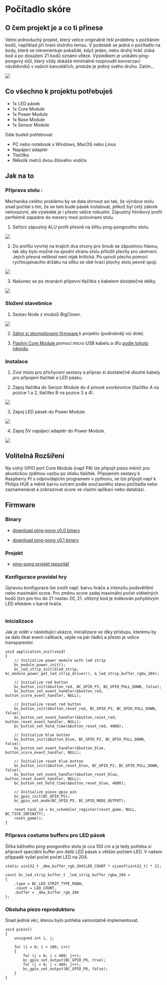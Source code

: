 # Počítadlo skóre

## O čem projekt je a co ti přinese

Velmi jednoduchý projekt, který velice originálně řeší problémy s počítáním bodů, například při hraní stolního tenisu.
V podstatě se jedná o počítadlo na body, které se inkrementuje pokaždé, když jeden, nebo druhý hráč získá bod a po dosažení 21 bodů oznámí vítěze.
Výsledkem je unikátní ping-pongový stůl, který vždy dokáže minimálně rozproudit konverzaci návštěvníků v našich kancelářích, protože je jediný svého druhu.
Zatím...

 ![](images/ping-pong/table-1.jpg)


## Co všechno k projektu potřebuješ

* 1x LED pásek
* 1x Core Module
* 1x Power Module
* 1x Base Module
* 1x Sensor Module

Dále budeš potřebovat:

* PC nebo notebook s Windows, MacOS nebo Linux
* Napájecí adaptér
* Tlačítka
* Několik metrů dvou-žilového vodiče


## Jak na to

### Příprava stolu :

Mechanika celého problému by se dala shrnout asi tak, že výrobce stolu snad počítal s tím, že se tam bude pásek instalovat, jelikož byl celý zákrok neinvazivní, ale výsledek je i přesto velice robustní. 
Zápustný hliníkový profil perfektně zapadne do mezery mezi polovinami stolu.

 1. Seřízni zápustný ALU profil přesně na šířku ping-pongového stolu.

 ![](images/ping-pong/table-al-tube.jpg)

 2. Do profilu vyvrtej na krajích dva otvory pro šroub se zápustnou hlavou, tak aby bylo možné na spodní stranu stolu přiložit plechy pro ukotvení. Jejich přesná velikost není nijak kritická. Po upnutí plechu pomocí rychloupínacího držáku na síťku se obě hrací plochy stolu pevně spojí.

 ![](images/ping-pong/table-button.jpg)

 3. Nakonec se po stranách připevní tlačítka s kabelem dostatečné délky.

 ![](images/ping-pong/table-bottom.jpg)

### Složení stavebnice
 1. Sestav Node z modulů BigClown.

 ![](images/ping-pong/node-2.jpg)

2. <a href="https://github.com/bigclownlabs/doc.bigclown.cz/raw/ping-pong/docs/images/ping-pong/ppv0_1.bin"> Sáhni si zkompilovaný firmware
</a> k projektu (podrobněji viz dole).

3. <a href="https://doc.bigclown.cz/core-module-flashing.html"> Flashni Core Module </a> pomocí micro USB kabelu a dfu [podle tohoto návodu](https://doc.bigclown.cz/core-module-flashing.html).

### Instalace
 1. Zvol místo pro přichycení sestavy a připrav si dostatečně dlouhé kabely pro připojení tlačítek a LED pásku.

 2. Zapoj tlačítka do Senzor Module do 4 pinové svorkovnice (tlačítko A na pozice 1 a 2, tlačítko B na pozice 3 a 4).

 ![](images/ping-pong/node-buttons.jpg)

 3. Zapoj LED pásek do Power Module.

 ![](images/ping-pong/node-led-strip.jpg)

 4. Zapoj 5V napájecí adaptér do Power Module.

 ![](images/ping-pong/table-node.jpg)


## Volitelná Rozšíření

Na volný GPIO port Core Module (např P8) lze připojit piezo měnič pro akustickou zpětnou vazbu po stisku tlašítek. 
Připojením sestavy k Raspberry PI s odpovídajícím programem v pythonu, se lze připojit např k Philips HUE a měnit barvu svícení podle současného stavu počítadla nebo zaznamenávat a zobrazovat score ve vlastní aplikaci nebo databázi.

## Firmware

### Binary
 * <a href="https://github.com/bigclownlabs/doc.bigclown.cz/raw/ping-pong/docs/images/ping-pong/ppv0_0.bin"> download ping-pong v0.0 binary
</a>

 * <a href="https://github.com/bigclownlabs/doc.bigclown.cz/raw/ping-pong/docs/images/ping-pong/ppv0_1.bin"> download ping-pong v0.1 binary
</a>

### Projekt
 * <a href="https://github.com/bigclownlabs/bcp-ping-pong-table"> ping-pong projekt repozitář
</a>

### Konfigurace pravidel hry

Úpravou konfigurace lze zvolit např. barvu hráče a intenzitu podsvětlění nebo maximální score. Pro změnu score zadej maximální počet viditelných bodů (tzn pro hru do 21 nastav 20, 21. vítězný bod je indikován pohyblivým LED efektem v barvě hráče.
```

```

### Inicializace

Jak je vidět v následující ukázce, inicializace se díky přístupu, kterému by se dalo říkat event-callback, vejde na pár řádků a přesto je velice transparentní.

```
void application_init(void)
{
    // Initialize power module with led strip
    bc_module_power_init();
    bc_led_strip_init(&led_strip, bc_module_power_get_led_strip_driver(), &_led_strip_buffer_rgbw_204);

    // Initialize red button
    bc_button_init(&button_red, BC_GPIO_P3, BC_GPIO_PULL_DOWN, false);
    bc_button_set_event_handler(&button_red, button_score_event_handler, NULL);

    // Initialize reset red button
    bc_button_init(&button_reset_red, BC_GPIO_P3, BC_GPIO_PULL_DOWN, false);
    bc_button_set_event_handler(&button_reset_red, button_reset_event_handler, NULL);
    bc_button_set_hold_time(&button_reset_red, 4000);

    // Initialize blue button
    bc_button_init(&button_blue, BC_GPIO_P2, BC_GPIO_PULL_DOWN, false);
    bc_button_set_event_handler(&button_blue, button_score_event_handler, NULL);

    // Initialize reset blue button
    bc_button_init(&button_reset_blue, BC_GPIO_P2, BC_GPIO_PULL_DOWN, false);
    bc_button_set_event_handler(&button_reset_blue, button_reset_event_handler, NULL);
    bc_button_set_hold_time(&button_reset_blue, 4000);

    // Initialize piezo gpio pin
    bc_gpio_init(BC_GPIO_P5);
    bc_gpio_set_mode(BC_GPIO_P5, BC_GPIO_MODE_OUTPUT);

    reset_task_id = bc_scheduler_register(reset_game, NULL, BC_TICK_INFINITY);
    reset_game();
}
```

### Příprava costume bufferu pro LED pásek

Šířka běžného ping-pongového stolu je cca 150 cm a je tedy potřeba si připravit speciální buffer pro delší LED pásek s větším počtem LED. V našem příppadě vyšel počet počet LED na 204.

```
static uint32_t _dma_buffer_rgb_204[LED_COUNT * sizeof(uint32_t) * 2];

const bc_led_strip_buffer_t _led_strip_buffer_rgbw_204 =
{
    .type = BC_LED_STRIP_TYPE_RGBW,
    .count = LED_COUNT,
    .buffer = _dma_buffer_rgb_204
};
```

### Obsluha piezo reproduktoru

Snad jediná věc, kterou bylo potřeba samostatně implementovat.

```
void piezo()
{
    unsigned int i, j;

    for (i = 0; i < 100; i++)
    {
        for (j = 0; j < 400; j++);
        bc_gpio_set_output(BC_GPIO_P8, true);
        for (j = 0; j < 400; j++);
        bc_gpio_set_output(BC_GPIO_P8, false);
    }
}
```
